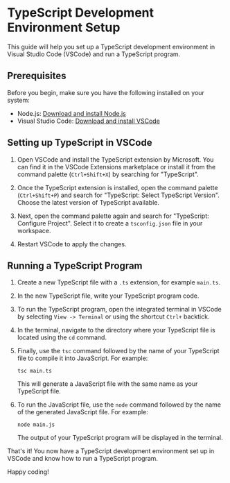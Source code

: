 # TypeScript Development Environment Setup

This guide will help you set up a TypeScript development environment in Visual Studio Code (VSCode) and run a TypeScript program.

## Prerequisites

Before you begin, make sure you have the following installed on your system:

- Node.js: [Download and install Node.js](https://nodejs.org/en/download/)
- Visual Studio Code: [Download and install VSCode](https://code.visualstudio.com/)

## Setting up TypeScript in VSCode

1. Open VSCode and install the TypeScript extension by Microsoft. You can find it in the VSCode Extensions marketplace or install it from the command palette (`Ctrl+Shift+X`) by searching for "TypeScript".

2. Once the TypeScript extension is installed, open the command palette (`Ctrl+Shift+P`) and search for "TypeScript: Select TypeScript Version". Choose the latest version of TypeScript available.

3. Next, open the command palette again and search for "TypeScript: Configure Project". Select it to create a `tsconfig.json` file in your workspace.

4. Restart VSCode to apply the changes.

## Running a TypeScript Program

1. Create a new TypeScript file with a `.ts` extension, for example `main.ts`.

2. In the new TypeScript file, write your TypeScript program code.

3. To run the TypeScript program, open the integrated terminal in VSCode by selecting `View -> Terminal` or using the shortcut `Ctrl+` backtick.

4. In the terminal, navigate to the directory where your TypeScript file is located using the `cd` command.

5. Finally, use the `tsc` command followed by the name of your TypeScript file to compile it into JavaScript. For example:

    ```shell
    tsc main.ts
    ```

    This will generate a JavaScript file with the same name as your TypeScript file.

6. To run the JavaScript file, use the `node` command followed by the name of the generated JavaScript file. For example:

    ```shell
    node main.js
    ```

    The output of your TypeScript program will be displayed in the terminal.

That's it! You now have a TypeScript development environment set up in VSCode and know how to run a TypeScript program.

Happy coding!